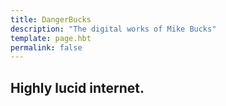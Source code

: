 ```yaml
---
title: DangerBucks
description: "The digital works of Mike Bucks"
template: page.hbt
permalink: false
---
```


## Highly lucid internet.
